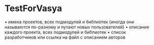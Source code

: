 # TestForVasya
•	имена проектов, всех подмодулей и библиотек (иногда они называются по-разному и путают новых пользователей)
•	описание каждого проекта, всех подмодулей и библиотек
•	список разработчиков или ссылка на файл с описанием авторов

